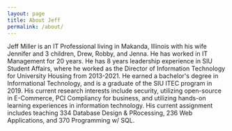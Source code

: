 ```yaml
---
layout: page
title: About Jeff
permalink: /about/
---
```



Jeff Miller is an IT Professional living in Makanda, Illinois with his wife
Jennifer and 3 children, Drew, Robby, and Jenna. He has worked in IT Management for 20 years. He has 8 years leadership experience in SIU Student Affairs, where he worked as the Director of Information Technology for University Housing from 2013-2021. He earned a bachelor's degree in Informational Technology, and is a graduate of the SIU ITEC program in 2019. His current research interests include security, utilizing open-source in E-Commerce, PCI Compliancy for business, and utilizing hands-on learning experiences in information technology. His current assignment includes teaching 334 Database Design & PRocessing, 236 Web Applications, and 370 Programming w/ SQL.

